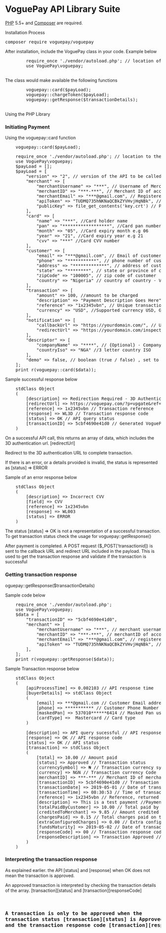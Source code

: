 # VoguePay API Library Suite
<p>
    <a href="https://php.net" rel="nofollow">PHP</a> 5.5+ and <a href="https://getcomposer.org" rel="nofollow">Composer</a> are required.
</p>

<p>Installation Process</p>

<div class="highlight highlight-source-shell">
    <pre>composer require voguepay/voguepay</pre>
</div>

<p>After installation, include the VoguePay class in your code. Example below</p>
<div>
    <pre>
        require_once './vendor/autoload.php'; // location of the autoload file
        use VoguePay\voguepay;
    </pre>
</div>

<div>
    <p>The class would make available the following functions</p>
    <pre>
        voguepay::card($payLoad);
        voguepay::chargeToken($payLoad);
        voguepay::getResponse($transactionDetails);
    </pre>
</div>

<div>
Using the PHP Library
<div>
    <h3>Initiating Payment</h3>
    <p>Using the voguepay::card function</p>
</div>
<pre>
    voguepay::card($payLoad);
</pre>
<pre>
    require_once './vendor/autoload.php'; // location to the autoload file of the composer
    use VoguePay\voguepay;
    $payLoad = [];
    $payLoad = [
        "version" => "2", // version of the API to be called
        "merchant" => [
            "merchantUsername" => "***", // Username of Merchant On VoguePay
            "merchantID" => "***-***", // Merchant ID of account on VoguePay
            "merchantEmail" => "***@gmail.com", // Registered email of account on VoguePay
            "apiToken" => "TUDMQ735hNKNaQCBkZYVHvjHqNBk", // Command API Key of account on VoguePay
            "publicKey" => file_get_contents('key.crt') // Public Key of account on Voguepay. This is to be copied and save to a file. The location of the file is to be replaced.
        ],
        "card" => [
            "name" => "***", //Card holder name
            "pan" => "******************", //Card pan number
            "month" => "05", //Card expiry month e.g 06
            "year" => "21", //Card expiry year e.g 21
            "cvv" => "***" //Card CVV number
        ],
        "customer" => [
            "email" => "***@gmail.com", // Email of customer
            "phone" => "***********", // phone number of customer
            "address" => "*************", // address of customer
            "state" => "********", // state or province of customer
            "zipCode" => "100005", // zip code of customer
            "country" => "Nigeria" // country of country - Valid country or valid 3 letter ISO
        ],
        "transaction" => [
            "amount" => 100, //amount to be charged
            "description" => "Payment Description Goes Here", //Description of payment
            "reference" => "1x2345vbn", // Unique transaction reference, this is returned with the transaction details
            "currency" => "USD", //Supported currency USD, GBP, EUR, NGN
        ],
        "notification" => [
            "callbackUrl" => "https://yourdomain.com/", // Url where a transaction details will be sent on transaction completion
            "redirectUrl" => "https://yourdomain.com/inspection" // Url where the customer is redirected on transaction completion
        ],
        "descriptor" => [
            "companyName" => "****", // {Optional} - Company name
            "countryIso" => "NGA" //3 letter country ISO
        ],
        "demo" => false, // boolean (true / false) , set to true to initiate a demo transaction and false for live transaction
    ];
    print_r(voguepay::card($data));
</pre>
<div>
<p>Sample successful response below</p>
<pre>
    stdClass Object
    (
        [description] => Redirection Required - 3D Authentication required. // Response code description
        [redirectUrl] => https://voguepay.com/?p=vpgate&ref=czoxMzoiNWNiZjQ2OTBlNDFkMCI7 // 3D redirection URL
        [reference] => 1x2345vbn // Transaction reference
        [response] => WL3D // Transaction response code
        [status] => OK // API query status
        [transactionID] => 5cbf4690e41d0 // Generated VoguePay transaction ID
    )
</pre>
<p>On a successful API call, this returns an array of data, which includes the 3D authentication url. [redirectUrl]</p>
<p>Redirect to the 3D authentication URL to complete transaction.</p>
<p>If there is an error, or a details prvoided is invalid, the status is represented as [status] => ERROR</p>
<p>Sample of an error response below</p>
<pre>
    stdClass Object
    (
        [description] => Incorrect CVV
        [field] => CVV
        [reference] => 1x2345vbn
        [response] => WL003
        [status] => ERROR
    )
</pre>
<p>The status [status] => OK is not a representation of a successful transaction. To get transaction status check the usage for voguepay::getResponse()</p>
<p>After payment is completed. A POST request ($_POST['transactionid]) is sent to the callback URL and redirect URL included in the payload. This is used to get the transaction response and validate if the transaction is successful</p>
</div>
<div>
<h3>Getting transaction response</h3>
<p>oguepay::getResponse($transactionDetails)</p>
<p>Sample code below</p>
<pre>
    require_once './vendor/autoload.php';
    use VoguePay\voguepay;
    $data = [
        "transactionID" => "5cbf4690e41d0",
        "merchant" => [
            "merchantUsername" => "***", // merchant username on VoguePay
            "merchantID" => "***-***", // merchantID of account on VoguePay
            "merchantEmail" => "***@gmail.com", // registered email address of account on VoguePay
            "apiToken" => "TUDMQ735hNKNaQCBkZYVHvjHqNBk", // Command API token of account on VoguePay
        ],
    ];
    print_r(voguepay::getResponse($data));
</pre>
<p>Sample Transaction response below</p>
        
<pre>
    stdClass Object
    (
        [apiProcessTime] => 0.002103 // API response time
        [buyerDetails] => stdClass Object
        (
            [email] => ***@gmail.com // Customer Email address
            [phone] => *********** // Customer Phone Number
            [maskedPan] => 537010******6414 // Masked Pan used for payment
            [cardType] =>  Mastercard // Card type 
        )

        [description] => API query sucessful // API response description
        [response] => OK // API response code
        [status] => OK // API status
        [transaction] => stdClass Object
        (
            [total] => 10.00 // Amount paid
            [status] => Approved // Transaction status
            [currencySymbol] => ₦ // Transaction currency symbol
            [currency] => NGN // Transaction currency Code
            [merchantID] => ***-*** // Merchant ID of merchant on VoguePay
            [transactionID] => 5cbf4690e41d0 // Transaction ID of transaction on VoguePay
            [transactionDate] => 2019-05-01 // Date of transaction
            [transactionTime] => 08:30:53 // Time of transaction
            [reference] => 1x2345vbn // Reference, returned as passed in the payload. This can be used to authenticate transaction on merchant side
            [description] => This is a test payment //Payment description
            [totalPaidByCustomer] => 10.00 // Total paid by the customer
            [creditedToMerchant] => 9.85 // Amount credited to merchant account on VoguePay
            [chargesPaid] => 0.15 // Total charges paid on transaction
            [extraConfiguredCharges] => 0.00 // Extra configured charges if applicable 
            [fundsMaturity] => 2019-05-02 // Date of transaction maturity
            [responseCode] => 00 // Transaction response code
            [responseDescription] => Transaction Approved // Transaction response decription
        )
    )
</pre>
<h3>Interpreting the transaction response</h3>
<p>As explained earlier. the API [status] and [response] when OK does not mean the transaction is approved.</p>
<p>An approved transaction is interpreted by checking the transaction details of the array. [transaction][status] and [transaction][responseCode]</p>
<pre>
<h3>
A transaction is only to be approved when the 
transaction status [transaction][status] is Approved
and the transaction response code [transaction][responseCode] == 00
</h3>
</pre>
</div>
</div>